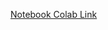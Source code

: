 [Notebook Colab Link](https://colab.research.google.com/drive/1cHDvDCe7EbUgv0G44hMPVty780vgSr00?usp=sharing)
